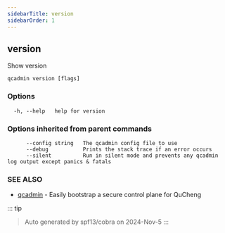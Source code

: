 ```yaml
---
sidebarTitle: version
sidebarOrder: 1
---
```


## version

Show version

```
qcadmin version [flags]
```

### Options

```
  -h, --help   help for version
```

### Options inherited from parent commands

```
      --config string   The qcadmin config file to use
      --debug           Prints the stack trace if an error occurs
      --silent          Run in silent mode and prevents any qcadmin log output except panics & fatals
```

### SEE ALSO

* [qcadmin](../qcadmin.md)	 - Easily bootstrap a secure control plane for QuCheng

::: tip
>Auto generated by spf13/cobra on 2024-Nov-5
:::